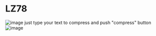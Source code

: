 # LZ78
![image](https://user-images.githubusercontent.com/48968150/116319560-65983c80-a7bf-11eb-92b5-b9b3338f157f.png)
just type your text to compress and push "compress" button
![image](https://user-images.githubusercontent.com/48968150/116319670-9c6e5280-a7bf-11eb-8424-3060a1d62c93.png)
